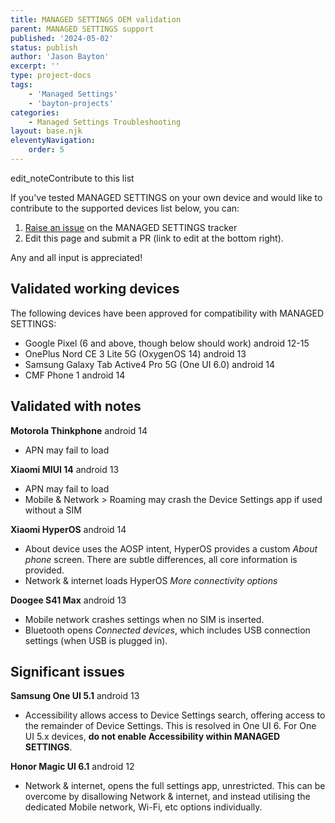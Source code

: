 ```yaml
---
title: MANAGED SETTINGS OEM validation
parent: MANAGED SETTINGS support
published: '2024-05-02'
status: publish
author: 'Jason Bayton'
excerpt: ''
type: project-docs
tags: 
    - 'Managed Settings'
    - 'bayton-projects'
categories: 
    - Managed Settings Troubleshooting
layout: base.njk
eleventyNavigation: 
    order: 5
---
```


<div class="callout callout-orange">
<div class="callout-heading"><span class="material-symbols-outlined">edit_note</span>Contribute to this list</div>

If you've tested MANAGED SETTINGS on your own device and would like to contribute to the supported devices list below, you can:

1. [Raise an issue](https://github.com/baytonorg/managed_settings_tracker/issues/new?assignees=jasonbayton&labels=support&projects=&template=device_support.md&title=Device%3A+) on the MANAGED SETTINGS tracker
2. Edit this page and submit a PR (link to edit at the bottom right).

Any and all input is appreciated!

</div>

## Validated working devices

The following devices have been approved for compatibility with MANAGED SETTINGS:

- Google Pixel (6 and above, though below should work) <span class="label label-sup label-green"><span class="material-symbols-outlined">android</span> 12-15</span>
- OnePlus Nord CE 3 Lite 5G (OxygenOS 14) <span class="label label-sup label-green"><span class="material-symbols-outlined">android</span> 13</span>
- Samsung Galaxy Tab Active4 Pro 5G (One UI 6.0) <span class="label label-sup label-green"><span class="material-symbols-outlined">android</span> 14</span>
- CMF Phone 1 <span class="label label-sup label-green"><span class="material-symbols-outlined">android</span> 14</span>

## Validated with notes

**Motorola Thinkphone** <span class="label label-sup label-green"><span class="material-symbols-outlined">android</span> 14</span>

- APN may fail to load

**Xiaomi MIUI 14** <span class="label label-sup label-green"><span class="material-symbols-outlined">android</span> 13</span>

- APN may fail to load
- Mobile & Network > Roaming may crash the Device Settings app if used without a SIM

**Xiaomi HyperOS** <span class="label label-sup label-green"><span class="material-symbols-outlined">android</span> 14</span>

- About device uses the AOSP intent, HyperOS provides a custom *About phone* screen. There are subtle differences, all core information is provided.
- Network & internet loads HyperOS *More connectivity options*

**Doogee S41 Max** <span class="label label-sup label-green"><span class="material-symbols-outlined">android</span> 13</span>

- Mobile network crashes settings when no SIM is inserted.
- Bluetooth opens *Connected devices*, which includes USB connection settings (when USB is plugged in).

## Significant issues

**Samsung One UI 5.1** <span class="label label-sup label-green"><span class="material-symbols-outlined">android</span> 13</span>

- Accessibility allows access to Device Settings search, offering access to the remainder of Device Settings. This is resolved in One UI 6. For One UI 5.x devices, **do not enable Accessibility within MANAGED SETTINGS**.

**Honor Magic UI 6.1** <span class="label label-sup label-green"><span class="material-symbols-outlined">android</span> 12</span>

- Network & internet, opens the full settings app, unrestricted. This can be overcome by disallowing Network & internet, and instead utilising the dedicated Mobile network, Wi-Fi, etc options individually.